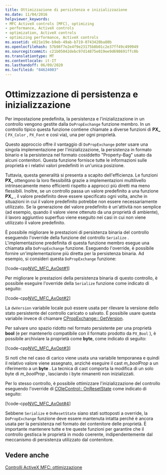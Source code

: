 ```yaml
---
title: Ottimizzazione di persistenza e inizializzazione
ms.date: 11/04/2016
helpviewer_keywords:
- MFC ActiveX controls [MFC], optimizing
- performance, ActiveX controls
- optimization, ActiveX controls
- optimizing performance, ActiveX controls
ms.assetid: e821e19e-b9eb-49ab-b719-0743420ba80b
ms.openlocfilehash: 57b98f7e2e4f9e23175b8b01c2e37ff49c499949
ms.sourcegitcommit: c21b05042debc97d14875e019ee9d698691ffc0b
ms.translationtype: MT
ms.contentlocale: it-IT
ms.lasthandoff: 06/09/2020
ms.locfileid: "84624003"
---
```

# <a name="optimizing-persistence-and-initialization"></a>Ottimizzazione di persistenza e inizializzazione

Per impostazione predefinita, la persistenza e l'inizializzazione in un controllo vengono gestite dalla `DoPropExchange` funzione membro. In un controllo tipico questa funzione contiene chiamate a diverse funzioni di **PX_** ( `PX_Color` , `PX_Font` e così via), una per ogni proprietà.

Questo approccio offre il vantaggio di `DoPropExchange` poter usare una singola implementazione per l'inizializzazione, la persistenza in formato binario e la persistenza nel formato cosiddetto "Property-Bag" usato da alcuni contenitori. Questa funzione fornisce tutte le informazioni sulle proprietà e i relativi valori predefiniti in un'unica posizione.

Tuttavia, questa generalità si presenta a scapito dell'efficienza. Le funzioni **PX_** ottengono la loro flessibilità grazie a implementazioni multilivello intrinsecamente meno efficienti rispetto a approcci più diretti ma meno flessibili. Inoltre, se un controllo passa un valore predefinito a una funzione **PX_** , il valore predefinito deve essere specificato ogni volta, anche in situazioni in cui il valore predefinito potrebbe non essere necessariamente utilizzato. Se la generazione del valore predefinito è un'attività non semplice (ad esempio, quando il valore viene ottenuto da una proprietà di ambiente), il lavoro aggiuntivo superfluo viene eseguito nei casi in cui non viene utilizzato il valore predefinito.

È possibile migliorare le prestazioni di persistenza binaria del controllo eseguendo l'override della funzione del controllo `Serialize` . L'implementazione predefinita di questa funzione membro esegue una chiamata alla `DoPropExchange` funzione. Eseguendo l'override, è possibile fornire un'implementazione più diretta per la persistenza binaria. Ad esempio, si consideri questa `DoPropExchange` funzione:

[!code-cpp[NVC_MFC_AxOpt#1](codesnippet/cpp/optimizing-persistence-and-initialization_1.cpp)]

Per migliorare le prestazioni della persistenza binaria di questo controllo, è possibile eseguire l'override della `Serialize` funzione come indicato di seguito:

[!code-cpp[NVC_MFC_AxOpt#2](codesnippet/cpp/optimizing-persistence-and-initialization_2.cpp)]

La `dwVersion` variabile locale può essere usata per rilevare la versione dello stato persistente del controllo caricato o salvato. È possibile usare questa variabile invece di chiamare [CPropExchange:: GetVersion](reference/cpropexchange-class.md#getversion).

Per salvare uno spazio ridotto nel formato persistente per una proprietà **bool** (e per mantenerlo compatibile con il formato prodotto da `PX_Bool` ), è possibile archiviare la proprietà come **byte**, come indicato di seguito:

[!code-cpp[NVC_MFC_AxOpt#3](codesnippet/cpp/optimizing-persistence-and-initialization_3.cpp)]

Si noti che nel caso di carico viene usata una variabile temporanea e quindi il relativo valore viene assegnato, anziché eseguire il cast *m_boolProp* a un riferimento a un **byte** . La tecnica di cast comporta la modifica di un solo byte di *m_boolProp* , lasciando i byte rimanenti non inizializzati.

Per lo stesso controllo, è possibile ottimizzare l'inizializzazione del controllo eseguendo l'override di [COleControl:: OnResetState](reference/colecontrol-class.md#onresetstate) come indicato di seguito:

[!code-cpp[NVC_MFC_AxOpt#4](codesnippet/cpp/optimizing-persistence-and-initialization_4.cpp)]

Sebbene `Serialize` e `OnResetState` siano stati sottoposti a override, la `DoPropExchange` funzione deve essere mantenuta intatta perché è ancora usata per la persistenza nel formato del contenitore delle proprietà. È importante mantenere tutte e tre queste funzioni per garantire che il controllo gestisca le proprietà in modo coerente, indipendentemente dal meccanismo di persistenza utilizzato dal contenitore.

## <a name="see-also"></a>Vedere anche

[Controlli ActiveX MFC: ottimizzazione](mfc-activex-controls-optimization.md)
